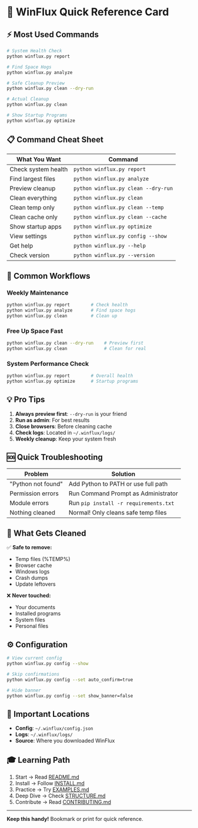 # 🚀 WinFlux Quick Reference Card

## ⚡ Most Used Commands

```bash
# System Health Check
python winflux.py report

# Find Space Hogs
python winflux.py analyze

# Safe Cleanup Preview
python winflux.py clean --dry-run

# Actual Cleanup
python winflux.py clean

# Show Startup Programs
python winflux.py optimize
```

## 📋 Command Cheat Sheet

| What You Want | Command |
|---------------|---------|
| Check system health | `python winflux.py report` |
| Find largest files | `python winflux.py analyze` |
| Preview cleanup | `python winflux.py clean --dry-run` |
| Clean everything | `python winflux.py clean` |
| Clean temp only | `python winflux.py clean --temp` |
| Clean cache only | `python winflux.py clean --cache` |
| Show startup apps | `python winflux.py optimize` |
| View settings | `python winflux.py config --show` |
| Get help | `python winflux.py --help` |
| Check version | `python winflux.py --version` |

## 🎯 Common Workflows

### Weekly Maintenance
```bash
python winflux.py report        # Check health
python winflux.py analyze       # Find space hogs
python winflux.py clean         # Clean up
```

### Free Up Space Fast
```bash
python winflux.py clean --dry-run    # Preview first
python winflux.py clean              # Clean for real
```

### System Performance Check
```bash
python winflux.py report        # Overall health
python winflux.py optimize      # Startup programs
```

## 💡 Pro Tips

1. **Always preview first**: `--dry-run` is your friend
2. **Run as admin**: For best results
3. **Close browsers**: Before cleaning cache
4. **Check logs**: Located in `~/.winflux/logs/`
5. **Weekly cleanup**: Keep your system fresh

## 🆘 Quick Troubleshooting

| Problem | Solution |
|---------|----------|
| "Python not found" | Add Python to PATH or use full path |
| Permission errors | Run Command Prompt as Administrator |
| Module errors | Run `pip install -r requirements.txt` |
| Nothing cleaned | Normal! Only cleans safe temp files |

## 📁 What Gets Cleaned

✅ **Safe to remove:**
- Temp files (%TEMP%)
- Browser cache
- Windows logs
- Crash dumps
- Update leftovers

❌ **Never touched:**
- Your documents
- Installed programs
- System files
- Personal files

## ⚙️ Configuration

```bash
# View current config
python winflux.py config --show

# Skip confirmations
python winflux.py config --set auto_confirm=true

# Hide banner
python winflux.py config --set show_banner=false
```

## 📍 Important Locations

- **Config**: `~/.winflux/config.json`
- **Logs**: `~/.winflux/logs/`
- **Source**: Where you downloaded WinFlux

## 🎓 Learning Path

1. Start → Read [README.md](README.md)
2. Install → Follow [INSTALL.md](INSTALL.md)
3. Practice → Try [EXAMPLES.md](EXAMPLES.md)
4. Deep Dive → Check [STRUCTURE.md](STRUCTURE.md)
5. Contribute → Read [CONTRIBUTING.md](CONTRIBUTING.md)

---

**Keep this handy!** Bookmark or print for quick reference.
